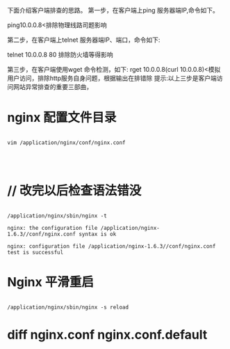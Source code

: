 下面介绍客户端排查的思路。
第一步，在客户端上ping 服务器端IP,命令如下。

ping10.0.0.8<排除物理线路司题影响

第二步，在客户端上telnet 服务器端IP、端口，命令如下:

telnet 10.0.0.8 80 排除防火墙等得影响

第三步，在客户端使用wget 命令检测，如下:
rget 10.0.0.8(curl 10.0.0.8)<模拟用户访问，排除http服务自身问题，根据输出在排错除
提示:以上三步是客户端访问网站异常排查的重要三部曲，







# nginx 配置文件目录

```

vim /application/nginx/conf/nginx.conf




```

# // 改完以后检查语法错没
```

/application/nginx/sbin/nginx -t

nginx: the configuration file /application/nginx-1.6.3//conf/nginx.conf syntax is ok

nginx: configuration file /application/nginx-1.6.3//conf/nginx.conf test is successful

```


# Nginx 平滑重启

```

/application/nginx/sbin/nginx -s reload

```



# diff nginx.conf nginx.conf.default



